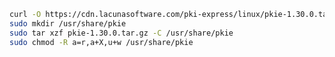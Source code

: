 ﻿```sh
curl -O https://cdn.lacunasoftware.com/pki-express/linux/pkie-1.30.0.tar.gz
sudo mkdir /usr/share/pkie
sudo tar xzf pkie-1.30.0.tar.gz -C /usr/share/pkie
sudo chmod -R a=r,a+X,u+w /usr/share/pkie
```
